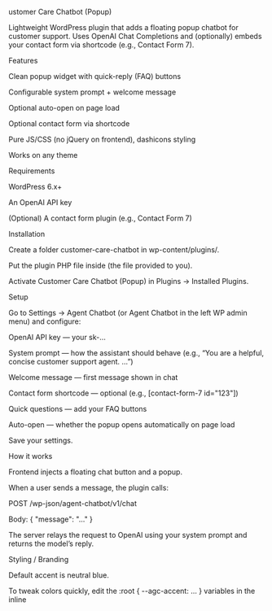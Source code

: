 ustomer Care Chatbot (Popup)

Lightweight WordPress plugin that adds a floating popup chatbot for customer support.
Uses OpenAI Chat Completions and (optionally) embeds your contact form via shortcode (e.g., Contact Form 7).

Features

Clean popup widget with quick-reply (FAQ) buttons

Configurable system prompt + welcome message

Optional auto-open on page load

Optional contact form via shortcode

Pure JS/CSS (no jQuery on frontend), dashicons styling

Works on any theme

Requirements

WordPress 6.x+

An OpenAI API key

(Optional) A contact form plugin (e.g., Contact Form 7)

Installation

Create a folder customer-care-chatbot in wp-content/plugins/.

Put the plugin PHP file inside (the file provided to you).

Activate Customer Care Chatbot (Popup) in Plugins → Installed Plugins.

Setup

Go to Settings → Agent Chatbot (or Agent Chatbot in the left WP admin menu) and configure:

OpenAI API key — your sk-...

System prompt — how the assistant should behave
(e.g., “You are a helpful, concise customer support agent. …”)

Welcome message — first message shown in chat

Contact form shortcode — optional (e.g., [contact-form-7 id="123"])

Quick questions — add your FAQ buttons

Auto-open — whether the popup opens automatically on page load

Save your settings.

How it works

Frontend injects a floating chat button and a popup.

When a user sends a message, the plugin calls:

POST /wp-json/agent-chatbot/v1/chat

Body: { "message": "..." }

The server relays the request to OpenAI using your system prompt and returns the model’s reply.

Styling / Branding

Default accent is neutral blue.

To tweak colors quickly, edit the :root { --agc-accent: … } variables in the inline <style> section.

Security & Privacy

Keep your OpenAI API key private (set it only in WP admin).

The endpoint is public to allow frontend calls; consider adding extra protections if your site is high-traffic (rate limiting, CAPTCHA on contact, etc.).

Do not instruct the model to reveal secrets or process sensitive personal data.

Troubleshooting

“OpenAI API key is not set”: enter a valid key in settings.

No response / generic error: check server error logs and your site’s outbound HTTP is allowed; verify your key has credits.

Contact form not visible: ensure the shortcode is correct and the form plugin is active.

Uninstall

Deactivate the plugin from Plugins. (Options remain in DB unless you remove them manually.)

Changelog

1.0.0

First public, generic release (popup chatbot + admin settings + REST endpoint).

License

GPL-2.0-or-later
